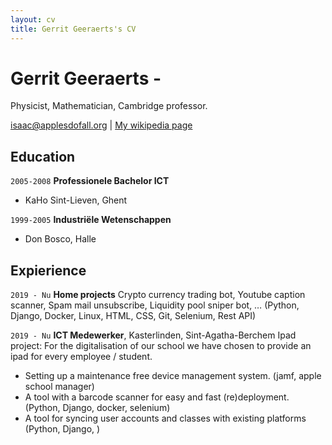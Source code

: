 ```yaml
---
layout: cv
title: Gerrit Geeraerts's CV
---
```

# Gerrit Geeraerts -
Physicist, Mathematician, Cambridge professor.

<div id="webaddress">
<a href="isaac@applesdofall.org">isaac@applesdofall.org</a>
| <a href="http://en.wikipedia.org/wiki/Isaac_Newton">My wikipedia page</a>
</div>


## Education

`2005-2008`
__Professionele Bachelor ICT__
- KaHo Sint-Lieven, Ghent

`1999-2005`
__Industriële Wetenschappen__
- Don Bosco, Halle

## Expierience

`2019 - Nu`
__Home projects__
Crypto currency trading bot, Youtube caption scanner, Spam mail unsubscribe,
Liquidity pool sniper bot, …
(Python, Django, Docker, Linux, HTML, CSS, Git, Selenium, Rest API)

`2019 - Nu`
__ICT Medewerker__, Kasterlinden, Sint-Agatha-Berchem
Ipad project: For the digitalisation of our school we have chosen to provide an
ipad for every employee / student.
- Setting up a maintenance free device management system. (jamf, apple
school manager)
- A tool with a barcode scanner for easy and fast (re)deployment. (Python,
Django, docker, selenium)
- A tool for syncing user accounts and classes with existing platforms (Python,
Django, )


<!-- ### Footer

Last updated: May 2013 -->


